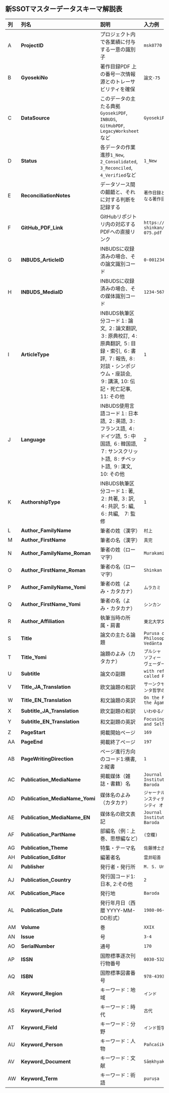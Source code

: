 ## 新SSOTマスターデータスキーマ解説表

|列| 列名 | 説明 | 入力例 |
| :---| :--- | :--- | :--- |
|A| **ProjectID** | プロジェクト内で各業績に付与する一意の識別子 | `msk0770` |
|B| **GyosekiNo** | 著作目録PDF 上の番号一次情報源とのトレーサビリティを確保 | `論文-75` |
|C| **DataSource** | このデータの主たる典拠`GyosekiPDF`, `INBUDS`, `GitHubPDF`, `LegacyWorksheet`など | `GyosekiPDF` |
|D| **Status** | 各データの作業進捗`1_New`, `2_Consolidated`, `3_Reconciled`, `4_Verified`など | `1_New` |
|E| **ReconciliationNotes** | データソース間の齟齬と、それに対する判断を記録する | `著作目録とINBUDSでページ数が1頁異なる著作目録の197頁を正とする` |
|F| **GitHub_PDF_Link** | GitHubリポジトリ内の対応するPDFへの直接リンク | `https://github.com/murakami-shinkan/works/blob/main/paper-075.pdf` |
|G| **INBUDS_ArticleID** | INBUDSに収録済みの場合、その論文識別コード | `0-001234-5678` |
|H| **INBUDS_MediaID** | INBUDSに収録済みの場合、その媒体識別コード | `1234-5678` |
|I| **ArticleType** | INBUDS執筆区分コード１: 論文, ２: 論文翻訳, ３: 原典校訂, ４: 原典翻訳, ５: 目録・索引, ６: 書評, ７: 報告, ８: 対談・シンポジウム・座談会, ９: 講演, 10: 伝記・死亡記事, 11: その他 | `1` |
|J| **Language** | INBUDS使用言語コード１: 日本語, ２: 英語, ３:フランス語, ４: ドイツ語, ５: 中国語, ６: 韓国語, ７: サンスクリット語, ８: チベット語, ９: 漢文, 10: その他| `2` |
|K| **AuthorshipType** | INBUDS執筆区分コード１: 著, ２: 共著, ３: 訳, ４: 共訳, ５: 編, ６: 共編,　7: 監修| `1` |
|L| **Author_FamilyName** | 筆者の姓（漢字） | `村上` |
|M| **Author_FirstName** | 筆者の名（漢字） | `真完` |
|N| **Author_FamilyName_Roman** | 筆者の姓（ローマ字） | `Murakami` |
|O| **Author_FirstName_Roman** | 筆者の名（ローマ字） | `Shinkan` |
|P| **Author_FamilyName_Yomi** | 筆者の姓（よみ・カタカナ） | `ムラカミ` |
|Q| **Author_FirstName_Yomi** | 筆者の名（よみ・カタカナ） | `シンカン` |
|R| **Author_Affiliation** | 執筆当時の所属・肩書 | `東北大学文学部` |
|S| **Title** | 論文の主たる論題 | `Purusa of the Samkhya Philosophy and atman of the Vedānta Philosophy` |
|T| **Title_Yomi** | 論題のよみ（カタカナ） | `プルシャ オブ ザ サーンクヤ フィロソフィー アンド アートマン オブ ザ ヴェーダーンタ フィロソフィー` |
|U| **Subtitle** | 論文の副題 | `with reference to the so-called Pañcaśikha Fragment 4` |
|V| **Title_JA_Translation** | 欧文論題の和訳 | `サーンクヤ哲学のプルシャとヴェーダーンタ哲学のアートマン` |
|W| **Title_EN_Translation** | 和文論題の英訳 | `On the Four Brahma-vihāras in the Āgamas` |
|X| **Subtitle_JA_Translation** | 欧文副題の和訳 | `いわゆるパンチャシカ断片4に関連して` |
|Y| **Subtitle_EN_Translation** | 和文副題の英訳 | `Focusing on the Self-Island and Self-Reliance` |
|Z| **PageStart** | 掲載開始ページ | `169` |
|AA| **PageEnd** | 掲載終了ページ | `197` |
|AB| **PageWritingDirection** | ページ進行方向のコード1:横書, 2:縦書 | `1` |
|AC| **Publication_MediaName** | 掲載媒体（雑誌・書籍）名 | `Journal of the Oriental Institute, M. S. University of Baroda` |
|AD| **Publication_MediaName_Yomi** | 媒体名のよみ（カタカナ） | `ジャーナル オブ ジ オリエンタル インスティテュート エム エス ユニバーシティ オブ バローダ` |
|AE| **Publication_MediaName_EN** | 媒体名の欧文表記 | `Journal of the Oriental Institute, M. S. University of Baroda` |
|AF| **Publication_PartName** | 部編名（例：上巻、思想編など） | `(空欄)` |
|AG| **Publication_Theme** | 特集・テーマ名 | `佐藤博士古稀記念` |
|AH| **Publication_Editor** | 編著者名 | `雲井昭善` |
|AI| **Publisher** | 発行者・発行所 | `M. S. University of Baroda` |
|AJ| **Publication_Country** | 発行国コード1:日本, 2:その他 | `2` |
|AK| **Publication_Place** | 発行地 | `Baroda` |
|AL| **Publication_Date** | 発行年月日（西暦 YYYY-MM-DD形式） | `1980-06-30` |
|AM| **Volume** | 巻 | `XXIX` |
|AN| **Issue** | 号 | `3-4` |
|AO| **SerialNumber** | 通号 | `170` |
|AP| **ISSN** | 国際標準逐次刊行物番号 | `0030-5324` |
|AQ| **ISBN** | 国際標準図書番号 | `978-4393111277` |
|AR| **Keyword_Region** | キーワード：地域 | `インド` |
|AS| **Keyword_Period** | キーワード：時代 | `古代` |
|AT| **Keyword_Field** | キーワード：分野 | `インド哲学` |
|AU| **Keyword_Person** | キーワード：人物 | `Pañcaśikha` |
|AV| **Keyword_Document** | キーワード：文献 | `Sāṃkhyakārikā` |
|AW| **Keyword_Term** | キーワード：術語 | `puruṣa` |"
